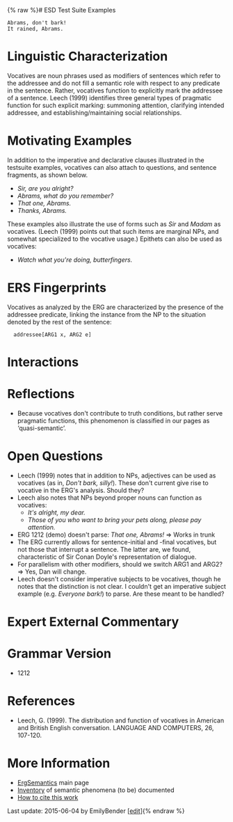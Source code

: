 {% raw %}# ESD Test Suite Examples

    Abrams, don't bark!
    It rained, Abrams.

# Linguistic Characterization

Vocatives are noun phrases used as modifiers of sentences which refer to
the addressee and do not fill a semantic role with respect to any
predicate in the sentence. Rather, vocatives function to explicitly mark
the addressee of a sentence. Leech (1999) identifies three general types
of pragmatic function for such explicit marking: summoning attention,
clarifying intended addressee, and establishing/maintaining social
relationships.

# Motivating Examples

In addition to the imperative and declarative clauses illustrated in the
testsuite examples, vocatives can also attach to questions, and sentence
fragments, as shown below.

- *Sir, are you alright?*
- *Abrams, what do you remember?*
- *That one, Abrams.*
- *Thanks, Abrams.*

These examples also illustrate the use of forms such as *Sir* and
*Madam* as vocatives. (Leech (1999) points out that such items are
marginal NPs, and somewhat specialized to the vocative usage.) Epithets
can also be used as vocatives:

- *Watch what you're doing, butterfingers.*

# ERS Fingerprints

Vocatives as analyzed by the ERG are characterized by the presence of
the addressee predicate, linking the instance from the NP to the
situation denoted by the rest of the sentence:

      addressee[ARG1 x, ARG2 e]

# Interactions

# Reflections

- Because vocatives don't contribute to truth conditions, but rather
serve pragmatic functions, this phenomenon is classified in our
pages as ‘quasi-semantic’.

# Open Questions

- Leech (1999) notes that in addition to NPs, adjectives can be used
as vocatives (as in, *Don't bark, silly!*). These don't current give
rise to vocative in the ERG's analysis. Should they?
- Leech also notes that NPs beyond proper nouns can function as
vocatives:
  - *It's alright, my dear.*
  - *Those of you who want to bring your pets along, please pay
attention.*
- ERG 1212 (demo) doesn't parse: *That one, Abrams!* =&gt; Works in
trunk
- The ERG currently allows for sentence-initial and -final vocatives,
but not those that interrupt a sentence. The latter are, we found,
characteristic of Sir Conan Doyle's representation of dialogue.
- For parallelism with other modifiers, should we switch ARG1 and
ARG2? =&gt; Yes, Dan will change.
- Leech doesn't consider imperative subjects to be vocatives, though
he notes that the distinction is not clear. I couldn't get an
imperative subject example (e.g. *Everyone bark!*) to parse. Are
these meant to be handled?

# Expert External Commentary

# Grammar Version

- 1212

# References

- Leech, G. (1999). The distribution and function of vocatives in
American and British English conversation. LANGUAGE AND COMPUTERS,
26, 107-120.

# More Information

- [ErgSemantics](../ErgSemantics) main page
- [Inventory](../ErgSemantics_Inventory) of semantic phenomena (to be)
documented
- [How to cite this work](../ErgSemantics_HowToCite)

Last update: 2015-06-04 by EmilyBender [[edit](https://github.com/delph-in/docs/wiki/ErgSemantics_Vocatives/_edit)]{% endraw %}